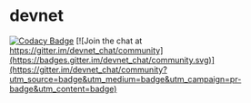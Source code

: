 # devnet

[![Codacy Badge](https://api.codacy.com/project/badge/Grade/0971a962e6b74e19bf11f9740610cb9e)](https://app.codacy.com/manual/gauravghongde/devnet?utm_source=github.com&utm_medium=referral&utm_content=gauravghongde/devnet&utm_campaign=Badge_Grade_Dashboard)
[![Join the chat at https://gitter.im/devnet_chat/community](https://badges.gitter.im/devnet_chat/community.svg)](https://gitter.im/devnet_chat/community?utm_source=badge&utm_medium=badge&utm_campaign=pr-badge&utm_content=badge)